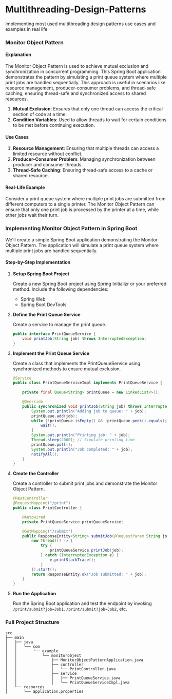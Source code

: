 # Multithreading-Design-Patterns
Implementing most used multithreading design patterns use cases and examples in real life

### Monitor Object Pattern

#### Explanation

The Monitor Object Pattern is used to achieve mutual exclusion and synchronization in concurrent programming. This Spring Boot application demonstrates the pattern by simulating a print queue system where multiple print jobs are handled sequentially. This approach is useful in scenarios like resource management, producer-consumer problems, and thread-safe caching, ensuring thread-safe and synchronized access to shared resources.

1. **Mutual Exclusion**: Ensures that only one thread can access the critical section of code at a time.
2. **Condition Variables**: Used to allow threads to wait for certain conditions to be met before continuing execution.


#### Use Cases

1. **Resource Management**: Ensuring that multiple threads can access a limited resource without conflict.
2. **Producer-Consumer Problem**: Managing synchronization between producer and consumer threads.
3. **Thread-Safe Caching**: Ensuring thread-safe access to a cache or shared resource.


#### Real-Life Example

Consider a print queue system where multiple print jobs are submitted from different computers to a single printer. The Monitor Object Pattern can ensure that only one print job is processed by the printer at a time, while other jobs wait their turn.

### Implementing Monitor Object Pattern in Spring Boot

We'll create a simple Spring Boot application demonstrating the Monitor Object Pattern. The application will simulate a print queue system where multiple print jobs are handled sequentially.

#### Step-by-Step Implementation

1. **Setup Spring Boot Project**

   Create a new Spring Boot project using Spring Initializr or your preferred method. Include the following dependencies:
    - Spring Web
    - Spring Boot DevTools

2. **Define the Print Queue Service**

   Create a service to manage the print queue.

   ```java
   public interface PrintQueueService {
       void printJob(String job) throws InterruptedException;
   }
   ```

3. **Implement the Print Queue Service**

   Create a class that implements the PrintQueueService using synchronized methods to ensure mutual exclusion.

   ```java
   @Service
   public class PrintQueueServiceImpl implements PrintQueueService {
       
       private final Queue<String> printQueue = new LinkedList<>();

       @Override
       public synchronized void printJob(String job) throws InterruptedException {
           System.out.println("Adding job to queue: " + job);
           printQueue.add(job);
           while (!printQueue.isEmpty() && !printQueue.peek().equals(job)) {
               wait();
           }
           System.out.println("Printing job: " + job);
           Thread.sleep(2000); // Simulate printing time
           printQueue.poll();
           System.out.println("Job completed: " + job);
           notifyAll();
       }
   }
   ```

4. **Create the Controller**

   Create a controller to submit print jobs and demonstrate the Monitor Object Pattern.

   ```java
   @RestController
   @RequestMapping("/print")
   public class PrintController {

       @Autowired
       private PrintQueueService printQueueService;

       @GetMapping("/submit")
       public ResponseEntity<String> submitJob(@RequestParam String job) {
           new Thread(() -> {
               try {
                   printQueueService.printJob(job);
               } catch (InterruptedException e) {
                   e.printStackTrace();
               }
           }).start();
           return ResponseEntity.ok("Job submitted: " + job);
       }
   }
   ```

5. **Run the Application**

   Run the Spring Boot application and test the endpoint by invoking `/print/submit?job=Job1`, `/print/submit?job=Job2`, etc.

### Full Project Structure

```
src
├── main
│   ├── java
│   │   └── com
│   │       └── example
│   │           └── monitorobject
│   │               ├── MonitorObjectPatternApplication.java
│   │               ├── controller
│   │               │   └── PrintController.java
│   │               ├── service
│   │               │   ├── PrintQueueService.java
│   │               │   └── PrintQueueServiceImpl.java
│   └── resources
│       └── application.properties
```